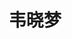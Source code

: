 ---
title: "韦晓梦" # 姓名
position: "博士即将入学" # 写硕士或博士
contact: "xiaomengwei2022@163.com" # 邮箱
description: "移动机器人任务分配与控制" # 研究课题
photo: "/url_test/student/weixiaomeng/photo.jpg" # 把wanghai改成自己名字的拼音
degree: 山东师范大学硕士
place: 2
item:
  - 第十二届全国大学生数学竞赛（数学B类）三等奖 # 个人成果奖项奖励，总共不要超过4条，精简写
  - 第十一届TCCT随机系统与控制专题研讨会优秀研究生论文奖
---